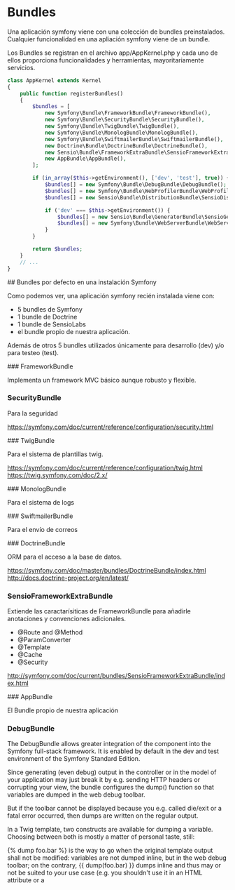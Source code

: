 # Bundles

Una aplicación symfony viene con una colección de bundles preinstalados. 
Cualquier funcionalidad en una apliación symfony viene de un bundle.

Los Bundles se registran en el archivo app/AppKernel.php y cada uno de ellos 
proporciona funcionalidades y herramientas, mayoritariamente servicios.

```php
class AppKernel extends Kernel
{
    public function registerBundles()
    {
        $bundles = [
            new Symfony\Bundle\FrameworkBundle\FrameworkBundle(),
            new Symfony\Bundle\SecurityBundle\SecurityBundle(),
            new Symfony\Bundle\TwigBundle\TwigBundle(),
            new Symfony\Bundle\MonologBundle\MonologBundle(),
            new Symfony\Bundle\SwiftmailerBundle\SwiftmailerBundle(),
            new Doctrine\Bundle\DoctrineBundle\DoctrineBundle(),
            new Sensio\Bundle\FrameworkExtraBundle\SensioFrameworkExtraBundle(),
            new AppBundle\AppBundle(),
        ];

        if (in_array($this->getEnvironment(), ['dev', 'test'], true)) {
            $bundles[] = new Symfony\Bundle\DebugBundle\DebugBundle();
            $bundles[] = new Symfony\Bundle\WebProfilerBundle\WebProfilerBundle();
            $bundles[] = new Sensio\Bundle\DistributionBundle\SensioDistributionBundle();

            if ('dev' === $this->getEnvironment()) {
                $bundles[] = new Sensio\Bundle\GeneratorBundle\SensioGeneratorBundle();
                $bundles[] = new Symfony\Bundle\WebServerBundle\WebServerBundle();
            }
        }

        return $bundles;
    }
    // ...
}
```

## Bundles por defecto en una instalación Symfony

Como podemos ver, una aplicación symfony recién instalada viene con:

- 5 bundles de Symfony
- 1 bundle de Doctrine
- 1 bundle de SensioLabs
- el bundle propio de nuestra aplicación.

Además de otros 5 bundles utilizados únicamente para desarrollo (dev) y/o para testeo (test).


### FrameworkBundle

Implementa un framework MVC básico aunque robusto y flexible.


### SecurityBundle

Para la seguridad 

https://symfony.com/doc/current/reference/configuration/security.html


### TwigBundle

Para el sistema de plantillas twig. 

https://symfony.com/doc/current/reference/configuration/twig.html
https://twig.symfony.com/doc/2.x/


### MonologBundle

Para el sistema de logs


### SwiftmailerBundle

Para el envío de correos


### DoctrineBundle

ORM para el acceso a la base de datos.

https://symfony.com/doc/master/bundles/DoctrineBundle/index.html
http://docs.doctrine-project.org/en/latest/

### SensioFrameworkExtraBundle

Extiende las caractarísiticas de FrameworkBundle para añadirle anotaciones y convenciones adicionales.

- @Route and @Method
- @ParamConverter
- @Template
- @Cache
- @Security

http://symfony.com/doc/current/bundles/SensioFrameworkExtraBundle/index.html


### AppBundle

El Bundle propio de nuestra aplicación


### DebugBundle

The DebugBundle allows greater integration of the component into the Symfony full-stack framework. It is enabled by default in the dev and test environment of the Symfony Standard Edition.

Since generating (even debug) output in the controller or in the model of your application may just break it by e.g. sending HTTP headers or corrupting your view, the bundle configures the dump() function so that variables are dumped in the web debug toolbar.

But if the toolbar cannot be displayed because you e.g. called die/exit or a fatal error occurred, then dumps are written on the regular output.

In a Twig template, two constructs are available for dumping a variable. Choosing between both is mostly a matter of personal taste, still:

{% dump foo.bar %} is the way to go when the original template output shall not be modified: variables are not dumped inline, but in the web debug toolbar;
on the contrary, {{ dump(foo.bar) }} dumps inline and thus may or not be suited to your use case (e.g. you shouldn't use it in an HTML attribute or a <script> tag).

http://symfony.com/doc/current/reference/configuration/debug.html
http://symfony.com/doc/current/components/var_dumper.html


### WebProfilerBundle

The WebProfilerBundle provides detailed technical information about each request execution and displays it in both the web debug toolbar and the profiler.

https://symfony.com/doc/current/reference/configuration/web_profiler.html


### SensioDistributionBundle

- Añade el security checker (./bin/console security:check)
- Composer Hooks. Al realizar composer install o composer update, se realizan las siguientes tareas:
  - Actualiza el archivo bootstrap.php.cache y borra la caché.
  - Instala los assets en el directorio web


https://github.com/sensiolabs/SensioDistributionBundle

### SensioGeneratorBundle

This bundle provides commands for scaffolding bundles, forms, controllers and even CRUD-based backends. The boilerplate code provided by these code generators will save you a large amount of time and work.

- Generar un Bundle
- Generar un Command
- Generar un Controller
- Generar un CRUD Controller basado en una entidad de Doctrine
- Generar un Doctrine Entity Stub
- Generar un Form Type Class basado en una entidad de doctrine

https://symfony.com/doc/master/bundles/SensioGeneratorBundle/index.html

### WebServerBundle

PHP 5.4 version introduced a built-in web server that can be used to run your PHP applications locally during development without the need to configure a full-featured web server such as Apache or Nginx.

Symfony adopted this technique a while ago by providing some console commands to control that web server. In Symfony 3.3 we decided to move those commands to a new bundle called WebServerBundle.


Desde symfony 3.3, si no se pasa el puerto como parámetro, el comando server:start 
utiliza el primer puerto libre disponible entre el 8000 y el 8100.

$ bin/console server:start
  [OK] Web server listening on http://127.0.0.1:8024

http://symfony.com/blog/new-in-symfony-3-3-webserverbundle

